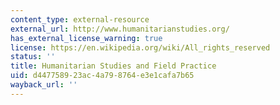 ```yaml
---
content_type: external-resource
external_url: http://www.humanitarianstudies.org/
has_external_license_warning: true
license: https://en.wikipedia.org/wiki/All_rights_reserved
status: ''
title: Humanitarian Studies and Field Practice
uid: d4477589-23ac-4a79-8764-e3e1cafa7b65
wayback_url: ''
---
```

